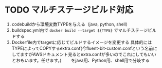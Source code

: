 # TODO マルチステージビルド対応

1. codebuildから環境変数TYPEを与える（java, python, shell）
2. buildspec.yml内で `docker build --target ${TYPE}` でマルチステージビルドする
3. Dockerfile内でtargetに応じてビルドするイメージを変更する
  具体的にはTYPEによってCOPYするextra.conf(今fluent-bit-custom.confという名前にしてますがAWSドキュメント見るとextra.confが多いのでこれにしてもいいとおもいます。任せます。)
　　をjava用、Python用、shell用で分岐する
